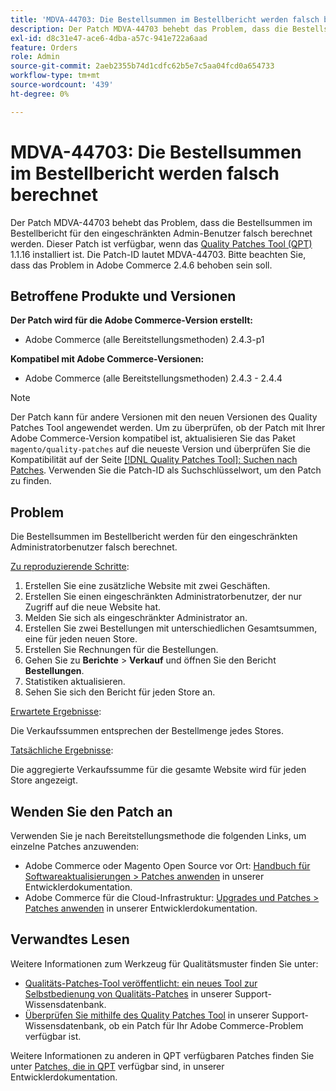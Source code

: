 ```yaml
---
title: 'MDVA-44703: Die Bestellsummen im Bestellbericht werden falsch berechnet'
description: Der Patch MDVA-44703 behebt das Problem, dass die Bestellsummen im Bestellbericht für den eingeschränkten Admin-Benutzer falsch berechnet werden. Dieser Patch ist verfügbar, wenn das [Quality Patches Tool (QPT)](/help/announcements/adobe-commerce-announcements/magento-quality-patches-released-new-tool-to-self-serve-quality-patches.md) 1.1.16 installiert ist. Die Patch-ID lautet MDVA-44703. Bitte beachten Sie, dass das Problem in Adobe Commerce 2.4.6 behoben sein soll.
exl-id: d8c31e47-ace6-4dba-a57c-941e722a6aad
feature: Orders
role: Admin
source-git-commit: 2aeb2355b74d1cdfc62b5e7c5aa04fcd0a654733
workflow-type: tm+mt
source-wordcount: '439'
ht-degree: 0%

---
```


# MDVA-44703: Die Bestellsummen im Bestellbericht werden falsch berechnet

Der Patch MDVA-44703 behebt das Problem, dass die Bestellsummen im Bestellbericht für den eingeschränkten Admin-Benutzer falsch berechnet werden. Dieser Patch ist verfügbar, wenn das [Quality Patches Tool (QPT)](/help/announcements/adobe-commerce-announcements/magento-quality-patches-released-new-tool-to-self-serve-quality-patches.md) 1.1.16 installiert ist. Die Patch-ID lautet MDVA-44703. Bitte beachten Sie, dass das Problem in Adobe Commerce 2.4.6 behoben sein soll.

## Betroffene Produkte und Versionen

**Der Patch wird für die Adobe Commerce-Version erstellt:**

* Adobe Commerce (alle Bereitstellungsmethoden) 2.4.3-p1

**Kompatibel mit Adobe Commerce-Versionen:**

* Adobe Commerce (alle Bereitstellungsmethoden) 2.4.3 - 2.4.4

>[!NOTE]
>
>Der Patch kann für andere Versionen mit den neuen Versionen des Quality Patches Tool angewendet werden. Um zu überprüfen, ob der Patch mit Ihrer Adobe Commerce-Version kompatibel ist, aktualisieren Sie das Paket `magento/quality-patches` auf die neueste Version und überprüfen Sie die Kompatibilität auf der Seite [[!DNL Quality Patches Tool]: Suchen nach Patches](https://experienceleague.adobe.com/tools/commerce-quality-patches/index.html). Verwenden Sie die Patch-ID als Suchschlüsselwort, um den Patch zu finden.

## Problem

Die Bestellsummen im Bestellbericht werden für den eingeschränkten Administratorbenutzer falsch berechnet.

<u>Zu reproduzierende Schritte</u>:

1. Erstellen Sie eine zusätzliche Website mit zwei Geschäften.
1. Erstellen Sie einen eingeschränkten Administratorbenutzer, der nur Zugriff auf die neue Website hat.
1. Melden Sie sich als eingeschränkter Administrator an.
1. Erstellen Sie zwei Bestellungen mit unterschiedlichen Gesamtsummen, eine für jeden neuen Store.
1. Erstellen Sie Rechnungen für die Bestellungen.
1. Gehen Sie zu **Berichte** > **Verkauf** und öffnen Sie den Bericht **Bestellungen**.
1. Statistiken aktualisieren.
1. Sehen Sie sich den Bericht für jeden Store an.

<u>Erwartete Ergebnisse</u>:

Die Verkaufssummen entsprechen der Bestellmenge jedes Stores.

<u>Tatsächliche Ergebnisse</u>:

Die aggregierte Verkaufssumme für die gesamte Website wird für jeden Store angezeigt.

## Wenden Sie den Patch an

Verwenden Sie je nach Bereitstellungsmethode die folgenden Links, um einzelne Patches anzuwenden:

* Adobe Commerce oder Magento Open Source vor Ort: [Handbuch für Softwareaktualisierungen > Patches anwenden](https://experienceleague.adobe.com/en/docs/commerce-operations/tools/quality-patches-tool/usage) in unserer Entwicklerdokumentation.
* Adobe Commerce für die Cloud-Infrastruktur: [Upgrades und Patches > Patches anwenden](https://experienceleague.adobe.com/en/docs/commerce-cloud-service/user-guide/develop/upgrade/apply-patches) in unserer Entwicklerdokumentation.

## Verwandtes Lesen

Weitere Informationen zum Werkzeug für Qualitätsmuster finden Sie unter:

* [Qualitäts-Patches-Tool veröffentlicht: ein neues Tool zur Selbstbedienung von Qualitäts-Patches](/help/announcements/adobe-commerce-announcements/magento-quality-patches-released-new-tool-to-self-serve-quality-patches.md) in unserer Support-Wissensdatenbank.
* [Überprüfen Sie mithilfe des Quality Patches Tool](/help/support-tools/patches-available-in-qpt-tool/check-patch-for-magento-issue-with-magento-quality-patches.md) in unserer Support-Wissensdatenbank, ob ein Patch für Ihr Adobe Commerce-Problem verfügbar ist.

Weitere Informationen zu anderen in QPT verfügbaren Patches finden Sie unter [Patches, die in QPT](https://experienceleague.adobe.com/tools/commerce-quality-patches/index.html) verfügbar sind, in unserer Entwicklerdokumentation.
